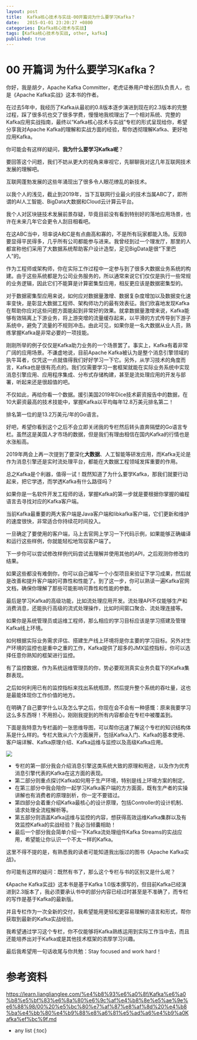 ```yaml
---
layout: post
title:  Kafka核心技术与实战-00开篇词为什么要学习Kafka？
date:   2015-01-01 23:20:27 +0800
categories: [Kafka核心技术与实战]
tags: [Kafka核心技术与实战, other, kafka]
published: true
---
```




# 00 开篇词 为什么要学习Kafka？

你好，我是胡夕，Apache Kafka Committer，老虎证券用户增长团队负责人，也是《Apache Kafka实战》这本书的作者。

在过去5年中，我经历了Kafka从最初的0.8版本逐步演进到现在的2.3版本的完整过程，踩了很多坑也交了很多学费，慢慢地我梳理出了一个相对系统、完整的Kafka应用实战指南，最终以“Kafka核心技术与实战”专栏的形式呈现给你，希望分享我对Apache Kafka的理解和实战方面的经验，帮你透彻理解Kafka、更好地应用Kafka。

你可能会有这样的疑问，**我为什么要学习Kafka呢**？

要回答这个问题，我们不妨从更大的视角来审视它，先聊聊我对这几年互联网技术发展的理解吧。

互联网蓬勃发展的这些年涌现出了很多令人眼花缭乱的新技术。

以我个人的浅见，截止到2019年，当下互联网行业最火的技术当属ABC了，即所谓的AI人工智能、BigData大数据和Cloud云计算云平台。

我个人对区块链技术发展前景存疑，毕竟目前没有看到特别好的落地应用场景，也许在未来几年它会更令人刮目相看吧。

在这ABC当中，坦率说A和C是有点曲高和寡的，不是所有玩家都能入场。反观B要显得平民得多，几乎所有公司都能参与进来。我曾经到过一个理发厅，那里的人都宣称他们采用了大数据系统帮助客户设计造型，足见BigData是很“下里巴人”的。

作为工程师或架构师，你在实际工作过程中一定参与到了很多大数据业务系统的构建。由于这些系统都是为公司业务服务的，所以通常来说它们仅仅是执行一些常规的业务逻辑，因此它们不能算是计算密集型应用，相反更应该是数据密集型的。

对于数据密集型应用来说，如何应对数据量激增、数据复杂度增加以及数据变化速率变快，是彰显大数据工程师、架构师功力的最有效表征。我们欣喜地发现Kafka在帮助你应对这些问题方面能起到非常好的效果。就拿数据量激增来说，Kafka能够有效隔离上下游业务，将上游突增的流量缓存起来，以平滑的方式传导到下游子系统中，避免了流量的不规则冲击。由此可见，如果你是一名大数据从业人员，熟练掌握Kafka是非常必要的一项技能。

刚刚所举的例子仅仅是Kafka助力业务的一个场景罢了。事实上，Kafka有着非常广阔的应用场景。不谦虚地说，目前Apache Kafka被认为是整个消息引擎领域的执牛耳者，仅凭这一点就值得我们好好学习一下它。另外，从学习技术的角度而言，Kafka也是很有亮点的。我们仅需要学习一套框架就能在实际业务系统中实现消息引擎应用、应用程序集成、分布式存储构建，甚至是流处理应用的开发与部署，听起来还是很超值的吧。

不仅如此，再给你看一个数据。援引美国2019年Dice技术薪资报告中的数据，在10大薪资最高的技术技能中，掌握Kafka以平均每年12.8万美元排名第二！

排名第一位的是13.2万美元/年的Go语言。

好吧，希望你看到这个之后不会立即关闭我的专栏然后转头直奔隔壁的Go语言专栏。虽然这是美国人才市场的数据，但是我们有理由相信在国内Kafka的行情也是水涨船高。

2019年两会上再一次提到了要深化**大数据**、人工智能等研发应用，而Kafka无论是作为消息引擎还是实时流处理平台，都能在大数据工程领域发挥重要的作用。

总之Kafka是个利器，值得一试！既然知道了为什么要学Kafka，那我们就要行动起来，把它学透，而学透Kafka有什么路径吗？

如果你是一名软件开发工程师的话，掌握Kafka的第一步就是要根据你掌握的编程语言去寻找对应的Kafka客户端。

当前Kafka最重要的两大客户端是Java客户端和libkafka客户端，它们更新和维护的速度很快，非常适合你持续花时间投入。

一旦确定了要使用的客户端，马上去官网上学习一下代码示例，如果能够正确编译和运行这些样例，你就能轻松地驾驭客户端了。

下一步你可以尝试修改样例代码尝试去理解并使用其他的API，之后观测你修改的结果。

如果这些都没有难倒你，你可以自己编写一个小型项目来验证下学习成果，然后就是改善和提升客户端的可靠性和性能了。到了这一步，你可以熟读一遍Kafka官网文档，确保你理解了那些可能影响可靠性和性能的参数。

最后是学习Kafka的高级功能，比如流处理应用开发。流处理API不仅能够生产和消费消息，还能执行高级的流式处理操作，比如时间窗口聚合、流处理连接等。

如果你是系统管理员或运维工程师，那么相应的学习目标应该是学习搭建及管理Kafka线上环境。

如何根据实际业务需求评估、搭建生产线上环境将是你主要的学习目标。另外对生产环境的监控也是重中之重的工作，Kafka提供了超多的JMX监控指标，你可以选择任意你熟知的框架进行监控。

有了监控数据，作为系统运维管理员的你，势必要观测真实业务负载下的Kafka集群表现。

之后如何利用已有的监控指标来找出系统瓶颈，然后提升整个系统的吞吐量，这也是最能体现你工作价值的地方。

在明确了自己要学什么以及怎么学之后，你现在会不会有一种感慨：原来我要学习这么多东西呀！不用担心，刚刚我提到的所有内容都会在专栏中被覆盖到。

下面是我特意为专栏画的一张思维导图，可以帮你迅速了解这个专栏的知识结构体系是什么样的。专栏大致从六个方面展开，包括Kafka入门、Kafka的基本使用、客户端详解、Kafka原理介绍、Kafka运维与监控以及高级Kafka应用。

![](https://learn.lianglianglee.com/%e4%b8%93%e6%a0%8f/Kafka%e6%a0%b8%e5%bf%83%e6%8a%80%e6%9c%af%e4%b8%8e%e5%ae%9e%e6%88%98/assets/8b28137150c70d66200f649e26ff2395.jpg)

* 专栏的第一部分我会介绍消息引擎这类系统大致的原理和用途，以及作为优秀消息引擎代表的Kafka在这方面的表现。
* 第二部分则重点探讨Kafka如何用于生产环境，特别是线上环境方案的制定。
* 在第三部分中我会陪你一起学习Kafka客户端的方方面面，既有生产者的实操讲解也有消费者的原理剖析，你一定不要错过。
* 第四部分会着重介绍Kafka最核心的设计原理，包括Controller的设计机制、请求处理全流程解析等。
* 第五部分则涵盖Kafka运维与监控的内容，想获得高效运维Kafka集群以及有效监控Kafka的实战经验？我必当倾囊相助！
* 最后一个部分我会简单介绍一下Kafka流处理组件Kafka Streams的实战应用，希望能让你认识一个不太一样的Kafka。

这里不得不提的是，有熟悉我的读者可能知道我出版过的图书《Apache Kafka实战》。

你可能有这样的疑问：既然有书了，那么这个专栏与书的区别又是什么呢？

《Apache Kafka实战》这本书是基于Kafka 1.0版本撰写的，但目前Kafka已经演进到2.3版本了，我必须要承认书中的部分内容已经过时甚至是不准确了，而专栏的写作是基于Kafka的最新版。

并且专栏作为一次全新的交付，我希望能用更轻松更容易理解的语言和形式，帮你获取到最新的Kafka实战经验。

我希望通过学习这个专栏，你不仅能够将Kafka熟练运用到实际工作当中去，而且还能培养出对于Kafka或是其他技术框架的浓厚学习兴趣。

最后我希望用一句话收尾与你共勉：Stay focused and work hard！

# 参考资料

https://learn.lianglianglee.com/%e4%b8%93%e6%a0%8f/Kafka%e6%a0%b8%e5%bf%83%e6%8a%80%e6%9c%af%e4%b8%8e%e5%ae%9e%e6%88%98/00%20%e5%bc%80%e7%af%87%e8%af%8d%20%e4%b8%ba%e4%bb%80%e4%b9%88%e8%a6%81%e5%ad%a6%e4%b9%a0Kafka%ef%bc%9f.md

* any list
{:toc}
